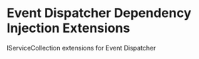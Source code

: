 # Event Dispatcher Dependency Injection Extensions

IServiceCollection extensions for Event Dispatcher
